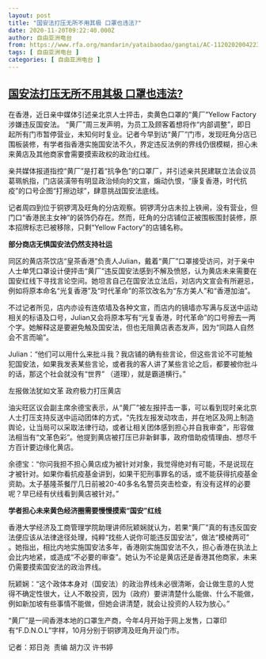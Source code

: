 ```yaml
---
layout: post
title: "国安法打压无所不用其极 口罩也违法?"
date: 2020-11-20T09:22:40.000Z
author: 自由亚洲电台
from: https://www.rfa.org/mandarin/yataibaodao/gangtai/AC-11202020042232.html
tags: [ 自由亚洲电台 ]
categories: [ 自由亚洲电台 ]
---
```

<!--1605864160000-->
[国安法打压无所不用其极 口罩也违法?](https://www.rfa.org/mandarin/yataibaodao/gangtai/AC-11202020042232.html)
------

<div>
<p><span id="docs-internal-guid-7a8477f3-7fff-f4c2-fe84-75ef5424b707"><p dir="ltr"><span>在香港，近日亲中媒体引述亲北京人士抨击，卖黄色口罩的“黄厂”Yellow Factory涉嫌违反国安法。 “黄厂”周三发声明，为员工及顾客着想将作“内部调整”，即日起所有门市暂停营业，未知何时复业。记者今早到访“黄厂”门市，发现旺角分店已围板装修，有学者指香港实施国安法不久，界定违反法例的界线仍很模糊，担心未来黄店及其他商家會需要摸索政权的政治红线。 </span></p><p dir="ltr"><span> </span></p><p dir="ltr"><span>亲共媒体报道指控“黄厂”是打着“抗争色”的口罩厂，并引述亲共民建联立法会议员葛珮帆指，门店装潢带有明显政治倾向的文宣，煽动仇恨，“康复香港，时代抗疫”的口号企图“打擦边球”，肆意挑战国安法底线。</span></p><p dir="ltr"><span>记者周四到位于铜锣湾及旺角的分店观察。铜锣湾分店未拉上铁闸，没有营业，但门口“香港民主女神”的装饰仍存在。然而，旺角的分店铺位正被围板围封装修，原本招牌标志已被移除，只剩“Yellow Factory”的店铺名称。</span></p><p dir="ltr"><span> </span></p><p dir="ltr"><span><b>部分商店无惧国安法仍然支持社运</b></span></p><p dir="ltr"><span>同区的黄店茶饮店“皇茶香港”负责人Julian，戴着“黄厂”口罩接受访问，对于亲中人士单凭口罩设计便抨击“黄厂”违反国安法感到不解及愤怒，认为黄店未来需要在国安红线下寻找言论空间。她坦言自己在国安法立法后，对店内文宣会有所避忌，例如将原本命名“光复香港”及“时代革命”的茶饮改名为“东方美人”和“香港加油”。</span></p><p dir="ltr"><span>不过记者所见，店内亦设有连侬墙及各种文宣，而店内的镜墙亦写满与反送中运动相关的标语及口号，Julian又会将原本写有“光复香港，时代革命”的口号擦去一两个字。她解释这是要避免触及国安法，但也无阻黄店表态发声，因为“同路人自然会不言而喻”。</span></p><p dir="ltr"><span> Julian：“他们可以用什么来批斗我？我店铺的确有些言论，但这些言论不可能触犯国安法，如果我发表某些言论，或者我的客人讲了某些言论之后，都要被你批斗的话，那这个社会就没有“世界” （道理），就是霸道横行。”</span></p><p dir="ltr"><span> </span></p><p dir="ltr"><span>左报做法犹如文革 政府极力打压黄店</span></p><p dir="ltr"><span>油尖旺区议会副主席余德宝表示，从“黄厂”被左报抨击一事，可以看到现时亲北京人士打压支持反送中运动团体的方式，“先找左报发动攻击，并在地区及网上制造舆论，让当局可以采取法律行动，或者让相关团体感到担心并自我审查”，形容做法相当有“文革色彩”。他提到黄店被打压已非新鲜事，政府借助疫情理由、想尽千方百计要边缘化黄店。</span></p><p dir="ltr"><span>余德宝：“你问我担不担心黄店成为被针对对象，我觉得绝对有可能，不是说现在才被针对。如果你看抗疫基金讲到，如果干犯刑事罪名的话，或不能获得抗疫基金资助。太子基隆茶餐厅几日前被20-40多名名警员突击检查，有没有这样的必要呢？早已经有伏线看到黄店被针对。”</span></p><p dir="ltr"><span> </span></p><p dir="ltr"><span><b>学者担心未来黄色经济圈需要慢慢摸索“国安”红线</b></span></p><p dir="ltr"><span>香港大学经济及工商管理学院助理讲师阮颖娴就认为，若果“黄厂”真的有违反国安法便应该从法律途径处理，纯粹“找些人说你可能违反国安法”，做法“模棱两可” 。她指出，相比内地实施国安法多年，香港刚实施国安法不久，担心香港在执法上会比内地紧，或造成“不必要的审查”。她认为不论是黄店还是香港其他商家，未来仍需要摸索国安法的政治界线。</span></p><p dir="ltr"><span>阮颖娴：“这个政体本身对（国安法）的政治界线未必很清晰，会让做生意的人觉得不确定性很大，让人不敢投资，因为（政府）要讲清楚什么能做、什么不能做，例如新加坡有些事情不能做，但她会讲清楚，就会让投资的人较为放心。”</span></p><p dir="ltr"><span> </span></p><p dir="ltr"><span>“黄厂”是一间香港本地的口罩生产商，今年4月开始于网上发售，口罩印有“F.D.N.O.L”字样，10月分别于铜锣湾及旺角开设门市。</span></p><p dir="ltr"><span> </span></p><p dir="ltr"><span>记者：郑日尧  责编 胡力汉 许书婷</span></p><br/></span></p>
</div>
